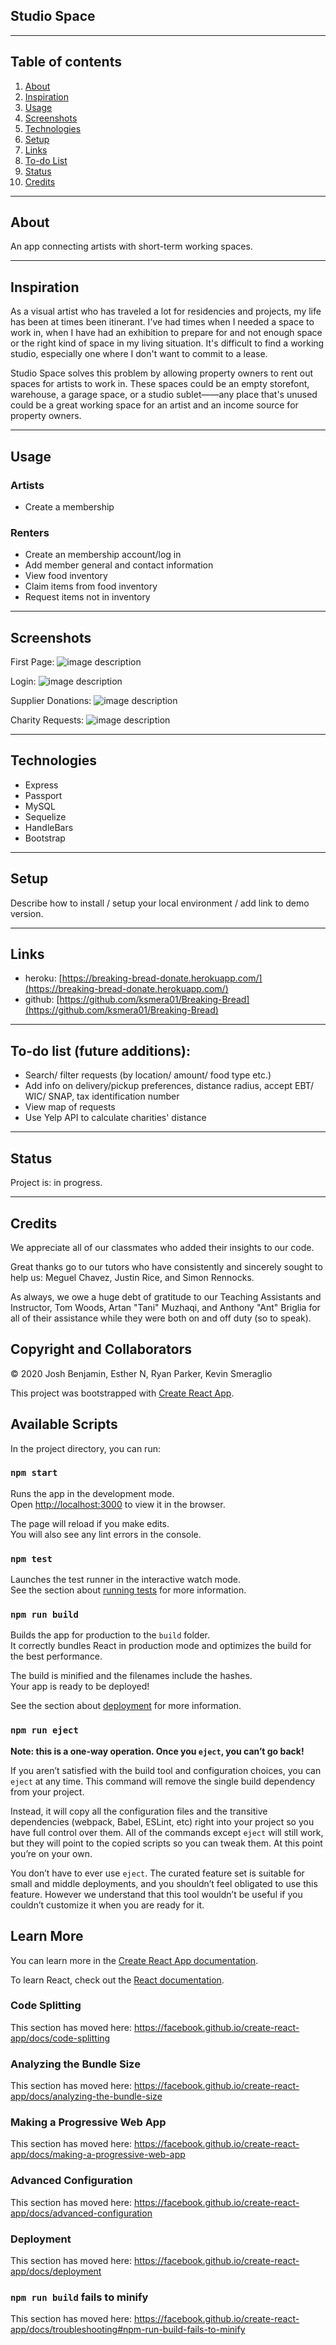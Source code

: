 ## Studio Space

------------------
## Table of contents

1. [About](#about)
2. [Inspiration](#inspiration)
3. [Usage](#usage)
4. [Screenshots](#screenshots)
5. [Technologies](#technologies)
6. [Setup](#setup)
7. [Links](#links)
8. [To-do List](#todo)
9. [Status](#status)
10. [Credits](#credits)

------------------
## About <a name="about"></a>

An app connecting artists with short-term working spaces.

------------------
## Inspiration <a name="inspiration"></a>

As a visual artist who has traveled a lot for residencies and projects, my life has been at times been itinerant. I've had times when I needed a space to work in, when I have had an exhibition to prepare for and not enough space or the right kind of space in my living situation. It's difficult to find a working studio, especially one where I don't want to commit to a lease. 

Studio Space solves this problem by allowing property owners to rent out spaces for artists to work in. These spaces could be an empty storefont, warehouse, a garage space, or a studio sublet——any place that's unused could be a great working space for an artist and an income source for property owners.

------------------
## Usage <a name="usage"></a>

### Artists
* Create a membership

### Renters
* Create an membership account/log in
* Add member general and contact information
* View food inventory
* Claim items from food inventory
* Request items not in inventory

------------------
## Screenshots <a name="screenshots"></a>
First Page: 
![image description](./public/images/screenshots-breaking-bread_0001.jpg)

Login: 
![image description](./public/images/screenshots-breaking-bread_0002.jpg)

Supplier Donations: 
![image description](./public/images/screenshots-breaking-bread_0000.jpg)

Charity Requests: 
![image description](./public/images/screenshots-breaking-bread_0003.jpg)

------------------
## Technologies <a name="technologies"></a>

* Express
* Passport
* MySQL
* Sequelize
* HandleBars
* Bootstrap

------------------
## Setup <a name="setup"></a>

Describe how to install / setup your local environment / add link to demo version.

------------------
## Links <a name="links"></a>

* heroku: [https://breaking-bread-donate.herokuapp.com/](https://breaking-bread-donate.herokuapp.com/)
* github: [https://github.com/ksmera01/Breaking-Bread](https://github.com/ksmera01/Breaking-Bread)

------------------
## To-do list (future additions): <a name="todo"></a>

* Search/ filter requests (by location/ amount/ food type etc.)
* Add info on delivery/pickup preferences, distance radius, accept EBT/ WIC/ SNAP, tax identification number
* View map of requests
* Use Yelp API to calculate charities' distance

------------------
## Status <a name="status"></a>

Project is: in progress.

------------------
## Credits <a name="credits"></a>

We appreciate all of our classmates who added their insights to our code. 

Great thanks go to our tutors who have consistently and sincerely sought to help us: Meguel Chavez, Justin Rice, and Simon Rennocks.

As always, we owe a huge debt of gratitude to our Teaching Assistants and Instructor, Tom Woods, Artan "Tani" Muzhaqi, and Anthony "Ant" Briglia for all of their assistance while they were both on and off duty (so to speak).

## Copyright and Collaborators

© 2020 Josh Benjamin, Esther N, Ryan Parker, Kevin Smeraglio



This project was bootstrapped with [Create React App](https://github.com/facebook/create-react-app).

## Available Scripts

In the project directory, you can run:

### `npm start`

Runs the app in the development mode.<br />
Open [http://localhost:3000](http://localhost:3000) to view it in the browser.

The page will reload if you make edits.<br />
You will also see any lint errors in the console.

### `npm test`

Launches the test runner in the interactive watch mode.<br />
See the section about [running tests](https://facebook.github.io/create-react-app/docs/running-tests) for more information.

### `npm run build`

Builds the app for production to the `build` folder.<br />
It correctly bundles React in production mode and optimizes the build for the best performance.

The build is minified and the filenames include the hashes.<br />
Your app is ready to be deployed!

See the section about [deployment](https://facebook.github.io/create-react-app/docs/deployment) for more information.

### `npm run eject`

**Note: this is a one-way operation. Once you `eject`, you can’t go back!**

If you aren’t satisfied with the build tool and configuration choices, you can `eject` at any time. This command will remove the single build dependency from your project.

Instead, it will copy all the configuration files and the transitive dependencies (webpack, Babel, ESLint, etc) right into your project so you have full control over them. All of the commands except `eject` will still work, but they will point to the copied scripts so you can tweak them. At this point you’re on your own.

You don’t have to ever use `eject`. The curated feature set is suitable for small and middle deployments, and you shouldn’t feel obligated to use this feature. However we understand that this tool wouldn’t be useful if you couldn’t customize it when you are ready for it.

## Learn More

You can learn more in the [Create React App documentation](https://facebook.github.io/create-react-app/docs/getting-started).

To learn React, check out the [React documentation](https://reactjs.org/).

### Code Splitting

This section has moved here: https://facebook.github.io/create-react-app/docs/code-splitting

### Analyzing the Bundle Size

This section has moved here: https://facebook.github.io/create-react-app/docs/analyzing-the-bundle-size

### Making a Progressive Web App

This section has moved here: https://facebook.github.io/create-react-app/docs/making-a-progressive-web-app

### Advanced Configuration

This section has moved here: https://facebook.github.io/create-react-app/docs/advanced-configuration

### Deployment

This section has moved here: https://facebook.github.io/create-react-app/docs/deployment

### `npm run build` fails to minify

This section has moved here: https://facebook.github.io/create-react-app/docs/troubleshooting#npm-run-build-fails-to-minify
